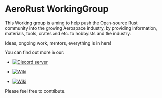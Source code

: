 # AeroRust WorkingGroup

This Working group is aiming to help push the Open-source Rust community into the growing Aerospace industry, by providing information, materials, tools, crates and etc. to hobbyists and the industry.

Ideas, ongoing work, mentors, everything is in here!

You can find out more in our:

- [![Discord server](https://img.shields.io/discord/662244134316408833?label=Discord&style=flat-square)](https://discord.gg/Xd98GjuEhu)

- [![Wiki](https://img.shields.io/badge/AeroRust-Wiki-important?style=flat-square)](https://github.com/AeroRust/WorkingGroup/wiki)

- [![Wiki](https://img.shields.io/badge/AeroRust-awesome--space-blueviolet?style=flat-square)](https://github.com/AeroRust/awesome-space)


Please feel free to contribute.
